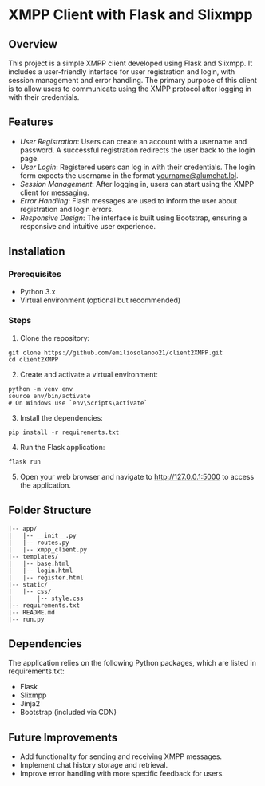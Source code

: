 # XMPP Client with Flask and Slixmpp

## Overview

This project is a simple XMPP client developed using Flask and Slixmpp. It includes a user-friendly interface for user registration and login, with session management and error handling. The primary purpose of this client is to allow users to communicate using the XMPP protocol after logging in with their credentials.

## Features

- *User Registration*: Users can create an account with a username and password. A successful registration redirects the user back to the login page.
- *User Login*: Registered users can log in with their credentials. The login form expects the username in the format yourname@alumchat.lol.
- *Session Management*: After logging in, users can start using the XMPP client for messaging.
- *Error Handling*: Flash messages are used to inform the user about registration and login errors.
- *Responsive Design*: The interface is built using Bootstrap, ensuring a responsive and intuitive user experience.

## Installation

### Prerequisites

- Python 3.x
- Virtual environment (optional but recommended)

### Steps

1. Clone the repository:

``` 
git clone https://github.com/emiliosolanoo21/client2XMPP.git
cd client2XMPP
```

2. Create and activate a virtual environment:

```
python -m venv env
source env/bin/activate   
# On Windows use `env\Scripts\activate`
```

3. Install the dependencies:

```
pip install -r requirements.txt
```

4. Run the Flask application:

```
flask run
```

5. Open your web browser and navigate to http://127.0.0.1:5000 to access the application.

## Folder Structure

```
|-- app/
|   |-- __init__.py
|   |-- routes.py
|   |-- xmpp_client.py
|-- templates/
|   |-- base.html
|   |-- login.html
|   |-- register.html
|-- static/
|   |-- css/
|       |-- style.css
|-- requirements.txt
|-- README.md
|-- run.py
```

## Dependencies

The application relies on the following Python packages, which are listed in requirements.txt:

- Flask
- Slixmpp
- Jinja2
- Bootstrap (included via CDN)

## Future Improvements

- Add functionality for sending and receiving XMPP messages.
- Implement chat history storage and retrieval.
- Improve error handling with more specific feedback for users.